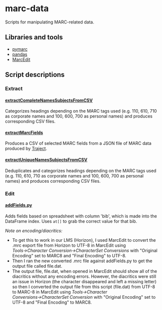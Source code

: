 # marc-data
Scripts for manipulating MARC-related data.



## Libraries and tools

- [pymarc](https://pymarc.readthedocs.io/en/latest/)
- [pandas](https://pandas.pydata.org/)
- [MarcEdit](https://marcedit.reeset.net/)

## Script descriptions

### Extract
#### [extractCompleteNamesSubjectsFromCSV](extractCompleteNamesSubjectsFromCSV.py)
Categorizes headings depending on the MARC tags used (e.g. 110, 610, 710 as corporate names and 100, 600, 700 as personal names) and produces corresponding CSV files.

#### [extractMarcFields](extractMarcFields.py)
Produces a CSV of selected MARC fields from a JSON file of MARC data produced by [Traject](https://github.com/traject/traject).

#### [extractUniqueNamesSubjectsFromCSV](extractUniqueNamesSubjectsFromCSV.py)
Deduplicates and categorizes headings depending on the MARC tags used (e.g. 110, 610, 710 as corporate names and 100, 600, 700 as personal names) and produces corresponding CSV files.

### Edit
#### [addFields.py](addFields.py)
Adds fields based on spreadsheet with column 'bib', which is made into the DataFrame index. Uses `at[]` to grab the correct value for that bib.

*Note on encoding/diacritics:*
- To get this to work in our LMS (Horizon), I used MarcEdit to convert the .mrc export file from Horizon to UTF-8 in MarcEdit using *Tools→Character Conversion→CharacterSet Conversions* with "Original Encoding" set to MARC8 and "Final Encoding" to UTF-8.
- Then I ran the new converted .mrc file against addFields.py to get the output file called file.dat.
- The output file, file.dat, when opened in MarcEdit should show all of the diacritics without any encoding errors. However, the diacritics were still an issue in Horizon (the character disappeared and left a missing letter) so then I converted the output file from this script (file.dat) from UTF-8 to MARC-8 in MarcEdit using *Tools→Character Conversions→CharacterSet Conversion* with "Original Encoding" set to UTF-8 and "Final Encoding" to MARC8.
